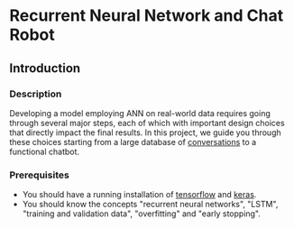 # Recurrent Neural Network and Chat Robot

## Introduction

### Description

Developing a model employing ANN on real-world data requires going through several major steps, each of which with 
important design choices that directly impact the final results. 
In this project, we guide you through these choices starting from a large database of 
[conversations](http://parl.ai/downloads/personachat/personachat.tgz) to a functional chatbot. 

### Prerequisites

- You should have a running installation of [tensorflow](https://www.tensorflow.org/install/) and [keras](https://keras.io/).
- You should know the concepts "recurrent neural networks", "LSTM", "training and validation data", "overfitting" and "early stopping".
